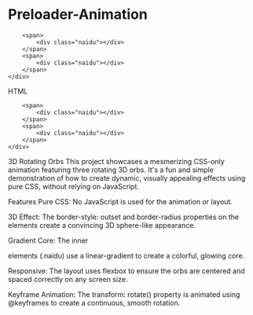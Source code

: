 # Preloader-Animation


<!DOCTYPE html>
<html lang="en">

<head>
    <meta charset="UTF-8">
    <meta name="viewport" content="width=device-width, initial-scale=1.0">
    <title>3D Rotating Orbs</title>
    <link rel="stylesheet" href="style.css">
</head>

<body style="margin: 0;">
    <div class="container">
        <span>
            <div class="naidu"></div>
        </span>

        <span>
            <div class="naidu"></div>
        </span>
        <span>
            <div class="naidu"></div>
        </span>
    </div>

</body>

</html>





HTML

<!DOCTYPE html>
<html lang="en">

<head>
    <meta charset="UTF-8">
    <meta name="viewport" content="width=device-width, initial-scale=1.0">
    <title>3D Rotating Orbs</title>
    <link rel="stylesheet" href="style.css">
</head>

<body style="margin: 0;">
    <div class="container">
        <span>
            <div class="naidu"></div>
        </span>

        <span>
            <div class="naidu"></div>
        </span>
        <span>
            <div class="naidu"></div>
        </span>
    </div>

</body>

</html>
3D Rotating Orbs
This project showcases a mesmerizing CSS-only animation featuring three rotating 3D orbs. It's a fun and
simple demonstration of how to create dynamic, visually appealing effects using pure CSS, without relying on JavaScript.

Features
Pure CSS: No JavaScript is used for the animation or layout.

3D Effect: The border-style: outset and border-radius properties on the <span> elements create a convincing 3D sphere-like appearance.

Gradient Core: The inner <div> elements (.naidu) use a linear-gradient to create a colorful, glowing core.

Responsive: The layout uses flexbox to ensure the orbs are centered and spaced correctly on any screen size.

Keyframe Animation: The transform: rotate() property is animated using @keyframes to create a continuous, smooth rotation.
